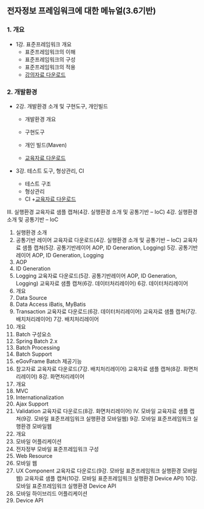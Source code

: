## 전자정보 프레임워크에 대한 메뉴얼(3.6기반)

### 1. 개요	

+ 1강. 표준프레임워크 개요
  + 표준프레임워크의 이해
  + 표준프레임워크의 구성
  + 표준프레임워크의 적용
  + [강의자료 다운로드](http://maven.egovframe.kr/publist/HDD1/public/edu/textbook/01%EA%B0%95_%ED%91%9C%EC%A4%80%ED%94%84%EB%A0%88%EC%9E%84%EC%9B%8C%ED%81%AC%20%EA%B0%9C%EC%9A%94.pdf)
  
### 2. 개발환경	
+ 2강. 개발환경 소개 및 구현도구, 개인빌드
  + 개발환경 개요
  + 구현도구
  + 개인 빌드(Maven)
  
  + [교육자료 다운로드](http://maven.egovframe.kr/publist/HDD1/public/edu/textbook/02%EA%B0%95_%EA%B0%9C%EB%B0%9C%ED%99%98%EA%B2%BD%20%EC%86%8C%EA%B0%9C%20%EB%B0%8F%20%EA%B5%AC%ED%98%84%EB%8F%84%EA%B5%AC%2C%20%EA%B0%9C%EC%9D%B8%EB%B9%8C%EB%93%9C.pdf)

+	3강. 테스트 도구, 형상관리, CI
    + 테스트 구조
    + 형상관리
    + CI
    +[교육자료 다운로드](http://maven.egovframe.kr/publist/HDD1/public/edu/textbook/03%EA%B0%95_%EA%B0%9C%EB%B0%9C%ED%99%98%EA%B2%BD_%ED%98%95%EC%83%81%EA%B4%80%EB%A6%AC%2CCI%EC%84%9C%EB%B2%84%20.pdf)
    
Ⅲ. 실행환경	교육자료 샘플 캡쳐(4강. 실행환경 소개 및 공통기반 – IoC)	4강. 실행환경 소개 및 공통기반 – IoC
  1. 실행환경 소개
  2. 공통기반 레이어	 교육자료 다운로드(4강. 실행환경 소개 및 공통기반 – IoC)
교육자료 샘플 캡쳐(5강. 공통기반레이어 AOP, ID Generation, Logging)	5강. 공통기반레이어 AOP, ID Generation, Logging
  1. AOP
  2. ID Generation
  3. Logging	 교육자료 다운로드(5강. 공통기반레이어 AOP, ID Generation, Logging)
교육자료 샘플 캡쳐(6강. 데이터처리레이어)	6강. 데이터처리레이어
  1. 개요
  2. Data Source
  3. Data Access iBatis, MyBatis
  4. Transaction	 교육자료 다운로드(6강. 데이터처리레이어)
교육자료 샘플 캡쳐(7강. 배치처리레이어)	7강. 배치처리레이어
  1. 개요
  2. Batch 구성요소
  3. Spring Batch 2.x
  4. Batch Processing
  5. Batch Support
  6. eGovFrame Batch 제공기능
  7. 참고자료	 교육자료 다운로드(7강. 배치처리레이어)
교육자료 샘플 캡쳐(8강. 화면처리레이어)	8강. 화면처리레이어
  1. 개요
  2. MVC
  3. Internationalization
  4. Ajax Support
  5. Validation	 교육자료 다운로드(8강. 화면처리레이어)
Ⅳ. 모바일	교육자료 샘플 캡쳐(9강. 모바일 표준프레임워크 실행환경 모바일웹)	9강. 모바일 표준프레임워크 실행환경 모바일웹
  1. 개요
  2. 모바일 어플리케이션
  3. 전자정부 모바일 표준프레임워크 구성
  4. Web Resource
  5. 모바일 웹
  6. UX Component	 교육자료 다운로드(9강. 모바일 표준프레임워크 실행환경 모바일웹)
교육자료 샘플 캡쳐(10강. 모바일 표준프레임워크 실행환경 Device API)	10강. 모바일 표준프레임워크 실행환경 Device API
  1. 모바일 하이브리드 어플리케이션
  2. Device API

